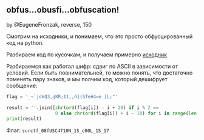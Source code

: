 ## obfus...obusfi...obfuscation!
by @EugeneFronzak, reverse, 150

Смотрим на исходники, и понимаем, что это просто обфусцированный код на python.

Разбираем код по кусочкам, и получаем примерно [исходник](private/obfuscation.py)

Разбираемся как работал шифр: сдвиг по ASCII в зависимости от условий. Если быть повнимательней, то можно понять, что достаточно поменять пару знаков, и мы полчим код, который дешифрует сообщение:

```python
flag = '_~`jdkQ3,gKR;11,,G](STe#4=e [L;"'

result = ''.join([chr(ord(flag[i]) - i + 20) if i % 2 ==
                  0 else chr(ord(flag[i]) + i - 10) for i in range(len(flag))])
print(result)
```

Флаг: `surctf_08fUSC4710N_1S_c00L_1S_17`